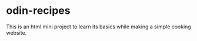 # odin-recipes


This is an html mini project to learn its basics while making a simple cooking website.